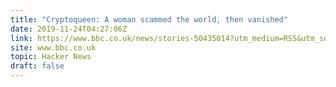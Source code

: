 ```yaml
---
title: "Cryptoqueen: A woman scammed the world, then vanished"
date: 2019-11-24T04:27:06Z
link: https://www.bbc.co.uk/news/stories-50435014?utm_medium=RSS&utm_source=hune
site: www.bbc.co.uk
topic: Hacker News
draft: false
---
```

